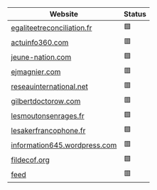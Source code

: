 | Website                 | Status                |
| ----------------------- | --------------------- |
| [egaliteetreconciliation.fr](https://egaliteetreconciliation.fr/) | :green_square: |
| [actuinfo360.com](https://Actuinfo360.com) | :red_square: |
| [jeune-nation.com](https://jeune-nation.com/) | :green_square: |
| [ejmagnier.com](https://ejmagnier.com/) | :red_square: |
| [reseauinternational.net](https://reseauinternational.net/) | :red_square: |
| [gilbertdoctorow.com](https://gilbertdoctorow.com/) | :red_square: |
| [lesmoutonsenrages.fr](https://lesmoutonsenrages.fr/) | :green_square: |
| [lesakerfrancophone.fr](https://lesakerfrancophone.fr/) | :green_square: |
| [information645.wordpress.com](https://information645.wordpress.com/) | :red_square: |
| [fildecof.org](https://fildecof.org/) | :green_square: |
| [feed](https://feed-blush.vercel.app/) | :red_square: |